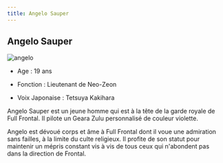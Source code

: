 ```yaml
---
title: Angelo Sauper
---
```


Angelo Sauper
-------------


![angelo](/images/stories/saga/unicorn/persos/neozeon/angelo.jpg)
- Age : 19 ans
  
- Fonction : Lieutenant de Neo-Zeon
  
- Voix Japonaise : Tetsuya Kakihara


Angelo Sauper est un jeune homme qui est à la tête de la garde royale de Full Frontal. Il pilote un Geara Zulu personnalisé de couleur violette.


Angelo est dévoué corps et âme à Full Frontal dont il voue une admiration sans failles, à la limite du culte religieux. Il profite de son statut pour maintenir un mépris constant vis à vis de tous ceux qui n'abondent pas dans la direction de Frontal. 

